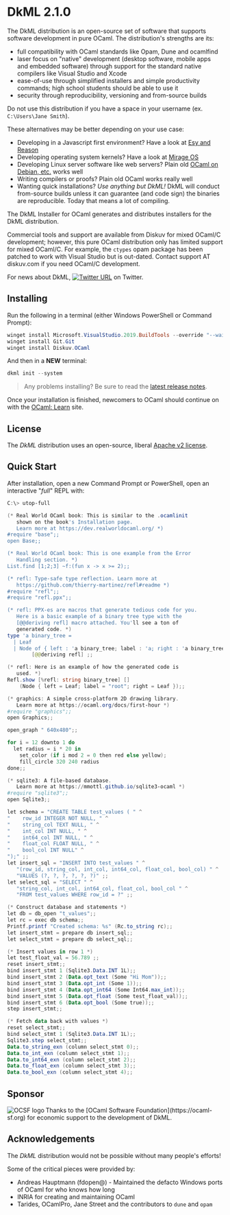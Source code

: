 # DkML 2.1.0

The DkML distribution is an open-source set of software
that supports software development in pure OCaml. The distribution's
strengths are its:

* full compatibility with OCaml standards like Opam, Dune and ocamlfind
* laser focus on "native" development (desktop software, mobile apps and embedded software) through support for the standard native compilers like Visual Studio
  and Xcode
* ease-of-use through simplified installers and simple productivity commands; high school students should be able to use it
* security through reproducibility, versioning and from-source builds

Do not use this distribution if you have a space in your username
(ex. `C:\Users\Jane Smith`).

These alternatives may be better depending on your use case:

* Developing in a Javascript first environment? Have a look at [Esy and Reason](https://esy.sh/)
* Developing operating system kernels? Have a look at [Mirage OS](https://mirage.io/)
* Developing Linux server software like web servers? Plain old [OCaml on Debian, etc.](https://ocaml.org/docs/up-and-running) works well
* Writing compilers or proofs? Plain old OCaml works really well
* Wanting quick installations? *Use anything but DkML!* DkML will conduct
  from-source builds unless it can guarantee (and code sign) the binaries are
  reproducible. Today that means a lot of compiling.

The DkML Installer for OCaml generates and distributes installers for
the DkML distribution.

Commercial tools and support are available from Diskuv for mixed OCaml/C
development; however, this pure OCaml distribution only has limited support
for mixed OCaml/C. For example, the `ctypes` opam package has been patched
to work with Visual Studio but is out-dated. Contact
support AT diskuv.com if you need OCaml/C development.

For news about DkML,
[![Twitter URL](https://img.shields.io/twitter/url/https/twitter.com/diskuv.svg?style=social&label=Follow%20%40diskuv)](https://twitter.com/diskuv) on Twitter.

## Installing

Run the following in a terminal (either Windows PowerShell or Command Prompt):

```powershell
winget install Microsoft.VisualStudio.2019.BuildTools --override "--wait --passive --installPath C:\VS --addProductLang En-us --add Microsoft.VisualStudio.Workload.VCTools --includeRecommended"
winget install Git.Git
winget install Diskuv.OCaml
```

And then in a **NEW** terminal:

```powershell
dkml init --system
```

> Any problems installing? Be sure to read the [latest release notes](https://gitlab.com/dkml/distributions/dkml/-/releases).

Once your installation is finished, newcomers to OCaml should continue on with the [OCaml: Learn](https://ocaml.org/docs) site.

## License

The *DkML* distribution uses an open-source, liberal [Apache v2 license](./LICENSE.txt).

## Quick Start

After installation, open a new Command Prompt or PowerShell, open
an interactive "*full*" REPL with:

```powershell
C:\> utop-full

(* Real World OCaml book: This is similar to the .ocamlinit
   shown on the book's Installation page.
   Learn more at https://dev.realworldocaml.org/ *)
#require "base";;
open Base;;

(* Real World OCaml book: This is one example from the Error
   Handling section. *)
List.find [1;2;3] ~f:(fun x -> x >= 2);;

(* refl: Type-safe type reflection. Learn more at
   https://github.com/thierry-martinez/refl#readme *)
#require "refl";;
#require "refl.ppx";;

(* refl: PPX-es are macros that generate tedious code for you.
   Here is a basic example of a binary tree type with the
   [@@deriving refl] macro attached. You'll see a ton of
   generated code. *)
type 'a binary_tree =
  | Leaf
  | Node of { left : 'a binary_tree; label : 'a; right : 'a binary_tree }
        [@@deriving refl] ;;

(* refl: Here is an example of how the generated code is
   used. *)
Refl.show [%refl: string binary_tree] []
    (Node { left = Leaf; label = "root"; right = Leaf });;

(* graphics: A simple cross-platform 2D drawing library.
   Learn more at https://ocaml.org/docs/first-hour *)
#require "graphics";;
open Graphics;;

open_graph " 640x480";;

for i = 12 downto 1 do
  let radius = i * 20 in
    set_color (if i mod 2 = 0 then red else yellow);
    fill_circle 320 240 radius
done;;

(* sqlite3: A file-based database.
   Learn more at https://mmottl.github.io/sqlite3-ocaml *)
#require "sqlite3";;
open Sqlite3;;

let schema = "CREATE TABLE test_values ( " ^
"    row_id INTEGER NOT NULL, " ^
"    string_col TEXT NULL, " ^
"    int_col INT NULL, " ^
"    int64_col INT NULL, " ^
"    float_col FLOAT NULL, " ^
"    bool_col INT NULL" ^
");" ;;
let insert_sql = "INSERT INTO test_values " ^
   "(row_id, string_col, int_col, int64_col, float_col, bool_col) " ^
   "VALUES (?, ?, ?, ?, ?, ?)" ;;
let select_sql = "SELECT " ^
   "string_col, int_col, int64_col, float_col, bool_col " ^
   "FROM test_values WHERE row_id = ?" ;;

(* Construct database and statements *)
let db = db_open "t_values";;
let rc = exec db schema;;
Printf.printf "Created schema: %s" (Rc.to_string rc);;
let insert_stmt = prepare db insert_sql;;
let select_stmt = prepare db select_sql;;

(* Insert values in row 1 *)
let test_float_val = 56.789 ;;
reset insert_stmt;;
bind insert_stmt 1 (Sqlite3.Data.INT 1L);;
bind insert_stmt 2 (Data.opt_text (Some "Hi Mom"));;
bind insert_stmt 3 (Data.opt_int (Some 1));;
bind insert_stmt 4 (Data.opt_int64 (Some Int64.max_int));;
bind insert_stmt 5 (Data.opt_float (Some test_float_val));;
bind insert_stmt 6 (Data.opt_bool (Some true));;
step insert_stmt;;

(* Fetch data back with values *)
reset select_stmt;;
bind select_stmt 1 (Sqlite3.Data.INT 1L);;
Sqlite3.step select_stmt;;
Data.to_string_exn (column select_stmt 0);;
Data.to_int_exn (column select_stmt 1);;
Data.to_int64_exn (column select_stmt 2);;
Data.to_float_exn (column select_stmt 3);;
Data.to_bool_exn (column select_stmt 4);;
```

## Sponsor

<a href="https://ocaml-sf.org">
<img align="left" alt="OCSF logo" src="https://ocaml-sf.org/assets/ocsf_logo.svg"/>
</a>
Thanks to the [OCaml Software Foundation](https://ocaml-sf.org)
for economic support to the development of DkML.
<p/>

## Acknowledgements

The *DkML* distribution would not be possible without many people's efforts!

Some of the critical pieces were provided by:

* Andreas Hauptmann (fdopen@) - Maintained the defacto Windows ports of OCaml for who knows how long
* INRIA for creating and maintaining OCaml
* Tarides, OCamlPro, Jane Street and the contributors to `dune` and `opam`
